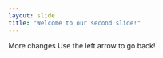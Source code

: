 ```yaml
---
layout: slide
title: "Welcome to our second slide!"
---
```

More changes
Use the left arrow to go back!

